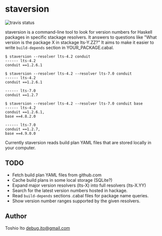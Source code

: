 # staversion

![travis status](https://api.travis-ci.org/debug-ito/staversion.png)

staversion is a command-line tool to look for version numbers for Haskell packages in specific stackage resolvers. It answers to questions like "What version is the package X in stackage lts-Y.ZZ?" It aims to make it easier to write `build-depends` section in YOUR_PACKAGE.cabal.

    $ staversion --resolver lts-4.2 conduit
    ------ lts-4.2
    conduit ==1.2.6.1
    
    $ staversion --resolver lts-4.2 --resolver lts-7.0 conduit
    ------ lts-4.2
    conduit ==1.2.6.1
    
    ------ lts-7.0
    conduit ==1.2.7
    
    $ staversion --resolver lts-4.2 --resolver lts-7.0 conduit base
    ------ lts-4.2
    conduit ==1.2.6.1,
    base ==4.8.2.0
    
    ------ lts-7.0
    conduit ==1.2.7,
    base ==4.9.0.0

Currently staversion reads build plan YAML files that are stored locally in your computer.


## TODO

- Fetch build plan YAML files from github.com
- Cache build plans in some local storage (SQLite?)
- Expand major version resolvers (lts-X) into full resolvers (lts-X.YY)
- Search for the latest version numbers hosted in hackage.
- Read `build-depends` sections .cabal files for package name queries.
- Show version number ranges supported by the given resolvers.

## Author

Toshio Ito <debug.ito@gmail.com>
